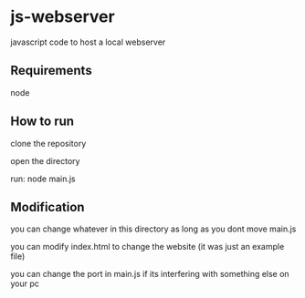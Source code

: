 # js-webserver
javascript code to host a local webserver
## Requirements
node
## How to run
clone the repository

open the directory

run: node main.js
## Modification
you can change whatever in this directory as long as you dont move main.js

you can modify index.html to change the website (it was just an example file)

you can change the port in main.js if its interfering with something else on your pc
